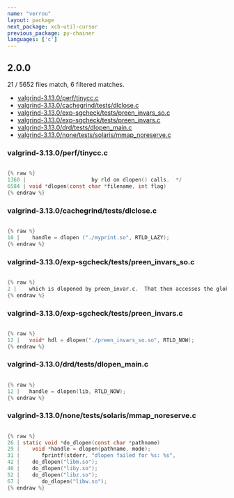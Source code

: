 ```yaml
---
name: "verrou"
layout: package
next_package: xcb-util-cursor
previous_package: py-chainer
languages: ['c']
---
```

## 2.0.0
21 / 5652 files match, 6 filtered matches.

 - [valgrind-3.13.0/perf/tinycc.c](#valgrind-3130perftinyccc)
 - [valgrind-3.13.0/cachegrind/tests/dlclose.c](#valgrind-3130cachegrindtestsdlclosec)
 - [valgrind-3.13.0/exp-sgcheck/tests/preen_invars_so.c](#valgrind-3130exp-sgchecktestspreen_invars_soc)
 - [valgrind-3.13.0/exp-sgcheck/tests/preen_invars.c](#valgrind-3130exp-sgchecktestspreen_invarsc)
 - [valgrind-3.13.0/drd/tests/dlopen_main.c](#valgrind-3130drdtestsdlopen_mainc)
 - [valgrind-3.13.0/none/tests/solaris/mmap_noreserve.c](#valgrind-3130nonetestssolarismmap_noreservec)

### valgrind-3.13.0/perf/tinycc.c

```c

{% raw %}
1360 | 					   by rld on dlopen() calls.  */
6584 | void *dlopen(const char *filename, int flag)
{% endraw %}

```
### valgrind-3.13.0/cachegrind/tests/dlclose.c

```c

{% raw %}
18 |    handle = dlopen ("./myprint.so", RTLD_LAZY);
{% endraw %}

```
### valgrind-3.13.0/exp-sgcheck/tests/preen_invars_so.c

```c

{% raw %}
2 |    which is dlopened by preen_invar.c.  That then accesses the global
{% endraw %}

```
### valgrind-3.13.0/exp-sgcheck/tests/preen_invars.c

```c

{% raw %}
12 |   void* hdl = dlopen("./preen_invars_so.so", RTLD_NOW);
{% endraw %}

```
### valgrind-3.13.0/drd/tests/dlopen_main.c

```c

{% raw %}
12 |   handle = dlopen(lib, RTLD_NOW);
{% endraw %}

```
### valgrind-3.13.0/none/tests/solaris/mmap_noreserve.c

```c

{% raw %}
26 | static void *do_dlopen(const char *pathname)
29 |    void *handle = dlopen(pathname, mode);
31 |       fprintf(stderr, "dlopen failed for %s: %s",
42 |    do_dlopen("libm.so");
46 |    do_dlopen("liby.so");
52 |    do_dlopen("libz.so");
67 |       do_dlopen("libw.so");
{% endraw %}

```